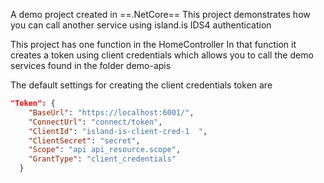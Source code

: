 A demo project created in ==.NetCore==
This project demonstrates how you can call another service using island.is IDS4 authentication 

This project has one function in the HomeController
In that function it creates a token using client credentials which allows you to call the demo services found in the folder demo-apis

The default settings for creating the client credentials token are
```json
"Token": {
    "BaseUrl": "https://localhost:6001/",
    "ConnectUrl": "connect/token",
    "ClientId": "island-is-client-cred-1  ",
    "ClientSecret": "secret",
    "Scope": "api api_resource.scope",
    "GrantType": "client_credentials"
  }
```